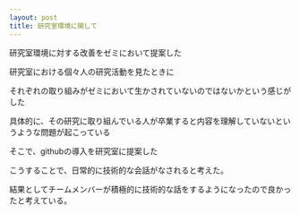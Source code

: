 ```yaml
---
layout: post
title: 研究室環境に関して
---
```


 研究室環境に対する改善をゼミにおいて提案した
 
 研究室における個々人の研究活動を見たときに
 
 それぞれの取り組みがゼミにおいて生かされていないのではないかという感じがした
 
 具体的に、その研究に取り組んでいる人が卒業すると内容を理解していないというような問題が起こっている
 
 そこで、githubの導入を研究室に提案した
 
 こうすることで、日常的に技術的な会話がなされると考えた。
 
 結果としてチームメンバーが積極的に技術的な話をするようになったので良かったと考えている。
 
 
 
